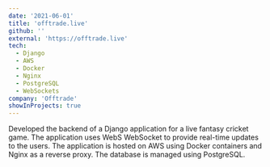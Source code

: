 ```yaml
---
date: '2021-06-01'
title: 'offtrade.live'
github: ''
external: 'https://offtrade.live'
tech:
  - Django
  - AWS
  - Docker
  - Nginx
  - PostgreSQL
  - WebSockets
company: 'Offtrade'
showInProjects: true
---
```


Developed the backend of a Django application for a live fantasy cricket game. The application uses WebS WebSocket to provide real-time updates to the users. The application is hosted on AWS using Docker containers and Nginx as a reverse proxy. The database is managed using PostgreSQL.

